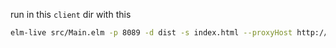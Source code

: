run in this `client` dir with this

```bash
elm-live src/Main.elm -p 8089 -d dist -s index.html --proxyHost http://localhost:3000 --proxyPrefix='/function-call-graph' -- --output=dist/app.js
```